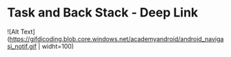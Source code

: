 # Task and Back Stack - Deep Link
![Alt Text](https://gifdicoding.blob.core.windows.net/academyandroid/android_navigasi_notif.gif | widht=100)

